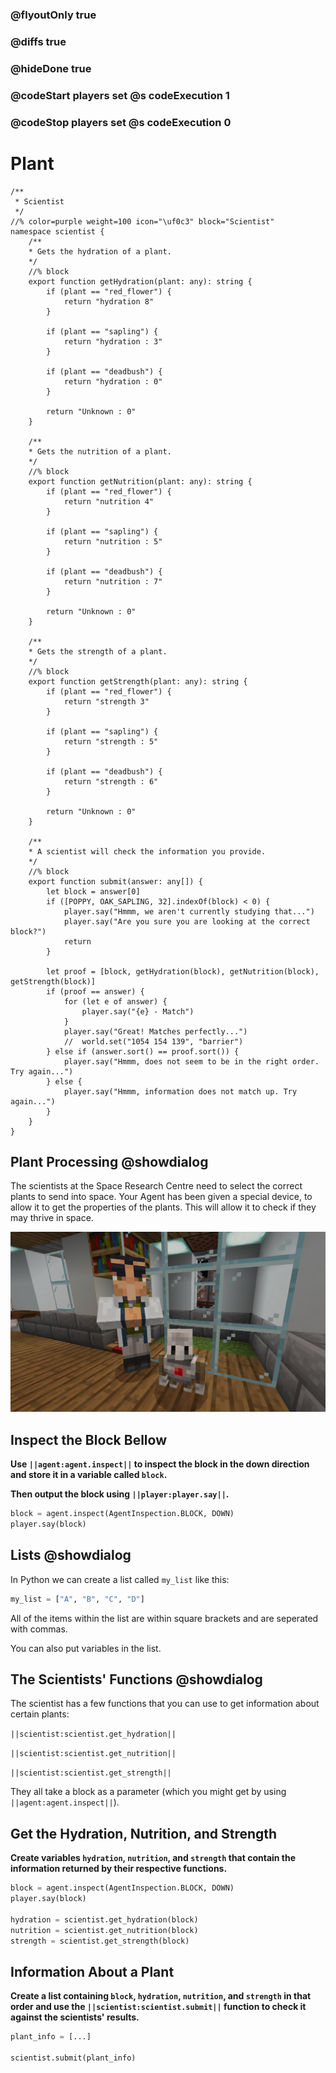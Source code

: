 ### @flyoutOnly true
### @diffs true
### @hideDone true
### @codeStart players set @s codeExecution 1
### @codeStop players set @s codeExecution 0

# Plant

```customts
/**
 * Scientist
 */
//% color=purple weight=100 icon="\uf0c3" block="Scientist"
namespace scientist {
    /**
    * Gets the hydration of a plant.
    */
    //% block
    export function getHydration(plant: any): string {
        if (plant == "red_flower") {
            return "hydration 8"
        }
        
        if (plant == "sapling") {
            return "hydration : 3"
        }
        
        if (plant == "deadbush") {
            return "hydration : 0"
        }
        
        return "Unknown : 0"
    }

    /**
    * Gets the nutrition of a plant.
    */
    //% block
    export function getNutrition(plant: any): string {
        if (plant == "red_flower") {
            return "nutrition 4"
        }
        
        if (plant == "sapling") {
            return "nutrition : 5"
        }
        
        if (plant == "deadbush") {
            return "nutrition : 7"
        }
        
        return "Unknown : 0"
    }

    /**
    * Gets the strength of a plant.
    */
    //% block
    export function getStrength(plant: any): string {
        if (plant == "red_flower") {
            return "strength 3"
        }
        
        if (plant == "sapling") {
            return "strength : 5"
        }
        
        if (plant == "deadbush") {
            return "strength : 6"
        }
        
        return "Unknown : 0"
    }

    /**
    * A scientist will check the information you provide.
    */
    //% block
    export function submit(answer: any[]) {
        let block = answer[0]
        if ([POPPY, OAK_SAPLING, 32].indexOf(block) < 0) {
            player.say("Hmmm, we aren't currently studying that...")
            player.say("Are you sure you are looking at the correct block?")
            return
        }
        
        let proof = [block, getHydration(block), getNutrition(block), getStrength(block)]
        if (proof == answer) {
            for (let e of answer) {
                player.say("{e} - Match")
            }
            player.say("Great! Matches perfectly...")
            //  world.set("1054 154 139", "barrier")
        } else if (answer.sort() == proof.sort()) {
            player.say("Hmmm, does not seem to be in the right order. Try again...")
        } else {
            player.say("Hmmm, information does not match up. Try again...")
        }  
    }
}
```

## Plant Processing @showdialog

The scientists at the Space Research Centre need to select the correct plants to send into space. Your Agent has been given a special device, to allow it to get the properties of the plants. This will allow it to check if they may thrive in space.   

![Cover image](https://raw.githubusercontent.com/CausewayDigital/Minecraft-EE-MakeCode/refs/heads/master/tutorials/python-islands/island-6/plant/cover.png)

## Inspect the Block Bellow
**Use `||agent:agent.inspect||` to inspect the block in the down direction and store it in a variable called `block`.**

**Then output the block using `||player:player.say||`.**

```python
block = agent.inspect(AgentInspection.BLOCK, DOWN)
player.say(block)
```

## Lists @showdialog
In Python we can create a list called `my_list` like this:

```python
my_list = ["A", "B", "C", "D"]
```

All of the items within the list are within square brackets and are seperated with commas.

You can also put variables in the list.

## The Scientists' Functions @showdialog
The scientist has a few functions that you can use to get information about certain plants:

`||scientist:scientist.get_hydration||`

`||scientist:scientist.get_nutrition||`

`||scientist:scientist.get_strength||`

They all take a block as a parameter (which you might get by using `||agent:agent.inspect||`).

## Get the Hydration, Nutrition, and Strength
**Create variables `hydration`, `nutrition`, and `strength` that contain the information returned by their respective functions.**

```python
block = agent.inspect(AgentInspection.BLOCK, DOWN)
player.say(block)

hydration = scientist.get_hydration(block)
nutrition = scientist.get_nutrition(block)
strength = scientist.get_strength(block)
```

## Information About a Plant
**Create a list containing `block`, `hydration`, `nutrition`, and `strength` in that order and use the `||scientist:scientist.submit||` function to check it against the scientists' results.**

```python
plant_info = [...]

scientist.submit(plant_info)
```
